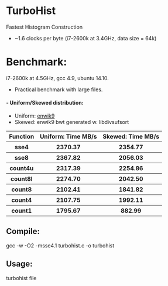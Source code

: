 TurboHist
=========

Fastest Histogram Construction
- ~1.6 clocks per byte (i7-2600k at 3.4GHz, data size = 64k)

# Benchmark:
i7-2600k at 4.5GHz, gcc 4.9, ubuntu 14.10.
- Practical benchmark with large files.

#### - Uniform/Skewed distribution: 
 - Uniform: [enwik9](http://mattmahoney.net/dc/text.html)
 - Skewed: enwik9 bwt generated w. libdivsufsort
 
<table>
  <tr><th>Function</th><th>Uniform: Time MB/s</th><th>Skewed: Time MB/s</th></tr>
  <tr><th>sse4</th><th>2370.37</th><th>2354.77</th></tr>
  <tr><th>sse8</th><th>2367.82</th><th>2056.03</th></tr>
  <tr><th>count4u</th><th>2317.39</th><th>2254.86</th></tr>
  <tr><th>count8l</th><th>2274.70</th><th>2042.50</th></tr>
  <tr><th>count8</th><th>2102.41</th><th>1841.82</th></tr>
  <tr><th>count4</th><th>2107.75</th><th>1992.11</th></tr>
  <tr><th>count1</th><th>1795.67</th><th>882.99</th></tr>
</table>

## Compile:
  gcc -w -O2 -msse4.1 turbohist.c -o turbohist

## Usage:
  turbohist file
  
